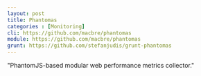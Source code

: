 ```yaml
---
layout: post
title: Phantomas
categories : [Monitoring]
cli: https://github.com/macbre/phantomas
module: https://github.com/macbre/phantomas
grunt: https://github.com/stefanjudis/grunt-phantomas
---
```


"PhantomJS-based modular web performance metrics collector."
